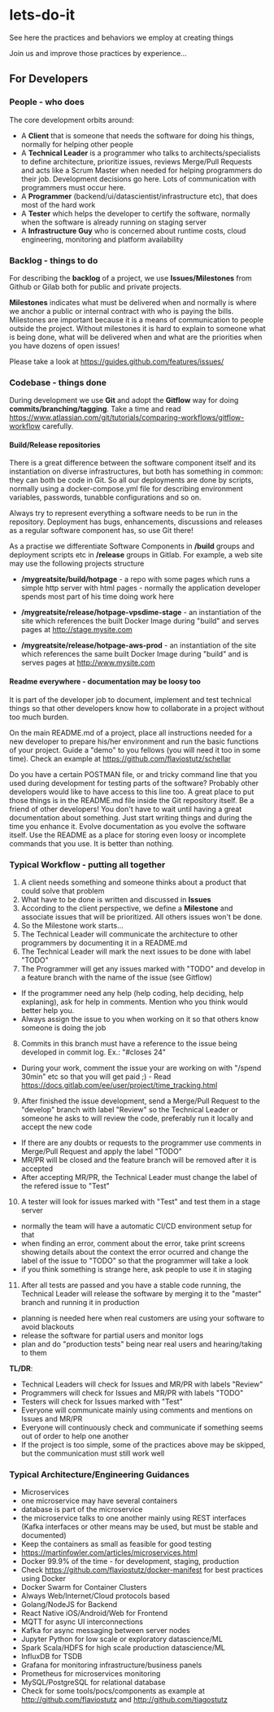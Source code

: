 # lets-do-it
See here the practices and behaviors we employ at creating things

Join us and improve those practices by experience...

## For Developers


### People - who does

The core development orbits around:

* A **Client** that is someone that needs the software for doing his things, normally for helping other people
* A **Technical Leader** is a programmer who talks to architects/specialists to define architecture, prioritize issues, reviews Merge/Pull Requests and acts like a Scrum Master when needed for helping programmers do their job. Development decisions go here. Lots of communication with programmers must occur here.
* A **Programmer** (backend/ui/datascientist/infrastructure etc), that does most of the hard work
* A **Tester** which helps the developer to certify the software, normally when the software is already running on staging server
* A **Infrastructure Guy** who is concerned about runtime costs, cloud engineering, monitoring and platform availability


### Backlog - things to do

For describing the **backlog** of a project, we use **Issues/Milestones** from Github or Gilab both for public and private projects.

**Milestones** indicates what must be delivered when and normally is where we anchor a public or internal contract with who is paying the bills. Milestones are important because it is a means of communication to people outside the project. Without milestones it is hard to explain to someone what is being done, what will be delivered when and what are the priorities when you have dozens of open issues!

Please take a look at https://guides.github.com/features/issues/

### Codebase - things done

During development we use **Git** and adopt the **Gitflow** way for doing **commits/branching/tagging**.
Take a time and read https://www.atlassian.com/git/tutorials/comparing-workflows/gitflow-workflow carefully.

#### Build/Release repositories

There is a great difference between the software component itself and its instantiation on diverse infrastructures, but both has something in common: they can both be code in Git. So all our deployments are done by scripts, normally using a docker-compose.yml file for describing environment variables, passwords, tunabble configurations and so on.

Always try to represent everything a software needs to be run in the repository. Deployment has bugs, enhancements, discussions and releases as a regular software component has, so use Git there!

As a practise we differentiate Software Components in **/build** groups and deployment scripts etc in **/release** groups in Gitlab. For example, a web site may use the following projects structure

* **/mygreatsite/build/hotpage** - a repo with some pages which runs a simple http server with html pages - normally the application developer spends most part of his time doing work here

* **/mygreatsite/release/hotpage-vpsdime-stage** - an instantiation of the site which references the built Docker Image during "build" and serves pages at http://stage.mysite.com

* **/mygreatsite/release/hotpage-aws-prod** - an instantiation of the site which references the same built Docker Image during "build" and is serves pages at http://www.mysite.com


#### Readme everywhere - documentation may be loosy too

It is part of the developer job to document, implement and test technical things so that other developers know how to collaborate in a project without too much burden.

On the main README.md of a project, place all instructions needed for a new developer to prepare his/her environment and run the basic functions of your project. Guide a "demo" to you fellows (you will need it too in some time). Check an example at https://github.com/flaviostutz/schellar

Do you have a certain POSTMAN file, or and tricky command line that you used during development for testing parts of the software? Probably other developers would like to have access to this line too. A great place to put those things is in the README.md file inside the Git repository itself. Be a friend of other developers! You don't have to wait until having a great documentation about something. Just start writing things and during the time you enhance it. Evolve documentation as you evolve the software itself. Use the README as a place for storing even loosy or incomplete commands that you use. It is better than nothing.


### Typical Workflow - putting all together

1. A client needs something and someone thinks about a product that could solve that problem
2. What have to be done is written and discussed in **Issues**
3. According to the client perspective, we define a **Milestone** and associate issues that will be prioritized. All others issues won't be done.
4. So the Milestone work starts...
5. The Technical Leader will communicate the architecture to other programmers by documenting it in a README.md
6. The Technical Leader will mark the next issues to be done with label "TODO"
7. The Programmer will get any issues marked with "TODO" and develop in a feature branch with the name of the issue (see Gitflow)
  * If the programmer need any help (help coding, help deciding, help explaning), ask for help in comments. Mention who you think would better help you.
  * Always assign the issue to you when working on it so that others know someone is doing the job
8. Commits in this branch must have a reference to the issue being developed in commit log. Ex.: "#closes 24"
  * During your work, comment the issue your are working on with "/spend 30min" etc so that you will get paid ;) - Read https://docs.gitlab.com/ee/user/project/time_tracking.html
9. After finished the issue development, send a Merge/Pull Request to the "develop" branch with label "Review" so the Technical Leader or someone he asks to will review the code, preferably run it locally and accept the new code
 * If there are any doubts or requests to the programmer use comments in Merge/Pull Request and apply the label "TODO"
 * MR/PR will be closed and the feature branch will be removed after it is accepted
 * After accepting MR/PR, the Technical Leader must change the label of the refered issue to "Test"
10. A tester will look for issues marked with "Test" and test them in a stage server
  * normally the team will have a automatic CI/CD environment setup for that
  * when finding an error, comment about the error, take print screens showing details about the context the error ocurred and change the label of the issue to "TODO" so that the programmer will take a look
  * if you think something is strange here, ask people to use it in staging
11. After all tests are passed and you have a stable code running, the Technical Leader will release the software by merging it to the "master" branch and running it in production
  * planning is needed here when real customers are using your software to avoid blackouts
  * release the software for partial users and monitor logs
  * plan and do "production tests" being near real users and hearing/taking to them

**TL/DR**:
* Technical Leaders will check for Issues and MR/PR with labels "Review"
* Programmers will check for Issues and MR/PR with labels "TODO"
* Testers will check for Issues marked with "Test"
* Everyone will communicate mainly using comments and mentions on Issues and MR/PR
* Everyone will continuously check and communicate if something seems out of order to help one another
* If the project is too simple, some of the practices above may be skipped, but the communication must still work well

### Typical Architecture/Engineering Guidances

* Microservices
 * one microservice may have several containers
 * database is part of the microservice
 * the microservice talks to one another mainly using REST interfaces (Kafka interfaces or other means may be used, but must be stable and documented)
 * Keep the containers as small as feasible for good testing
 * https://martinfowler.com/articles/microservices.html
* Docker 99.9% of the time - for development, staging, production
 * Check https://github.com/flaviostutz/docker-manifest for best practices using Docker
* Docker Swarm for Container Clusters
* Always Web/Internet/Cloud protocols based
* Golang/NodeJS for Backend
* React Native iOS/Android/Web for Frontend
* MQTT for async UI interconnections
* Kafka for async messaging between server nodes
* Jupyter Python for low scale or exploratory datascience/ML
* Spark Scala/HDFS for high scale production datascience/ML
* InfluxDB for TSDB
* Grafana for monitoring infrastructure/business panels
* Prometheus for microservices monitoring
* MySQL/PostgreSQL for relational database
* Check for some tools/pocs/components as example at http://github.com/flaviostutz and http://github.com/tiagostutz
